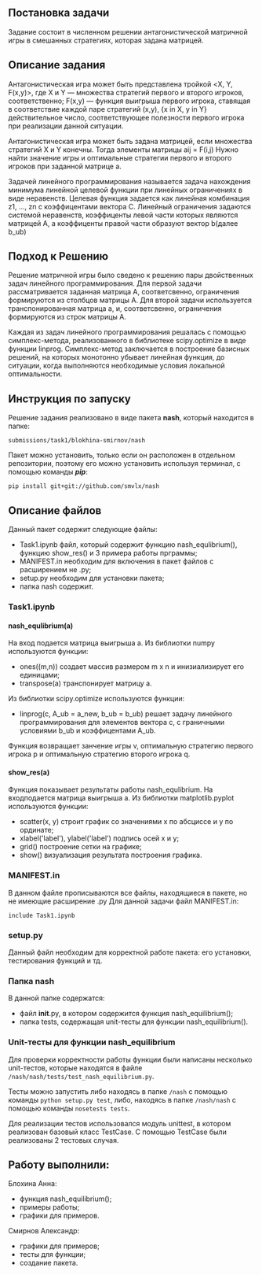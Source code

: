 ## **Постановка задачи**
Задание состоит в численном решении антагонистической матричной игры в смешанных стратегиях, которая задана матрицей. 

## **Описание задания**
Антагонистическая игра может быть представлена тройкой <X, Y, F(x,y)>, где X и Y — множества стратегий первого и второго игроков, соответственно; F(x,y) — функция выигрыша первого игрока, ставящая в соответствие каждой паре стратегий (x,y), {x in X, y in Y} действительное число, соответствующее полезности первого игрока при реализации данной ситуации. 

Антагонистическая игра может быть задана матрицей, если множества стратегий X и Y конечны. Тогда элементы матрицы aij = F(i,j)
Нужно найти значение игры и оптимальные стратегии первого и второго игроков при заданной матрице а.

Задачей линейного программирования называется задача нахождения минимума линейной целевой функции при линейных ограничениях в виде неравенств. Целевая функция задается как линейная комбинация z1, ..., zn с коэффицентами вектора С. Линейный ограничения задаются системой неравенств, коэффиценты левой части которых являются матрицей А, а коэффиценты правой части образуют вектор b(далее b_ub)

## **Подход к Решению**
Решение матричной игры было сведено к решению пары двойственных задач линейного программирования. Для первой задачи рассматривается заданная матрица A, соответсвенно, ограничения формируются из столбцов матрицы А. Для второй задачи используется транспонированная матрица а, и, соответсвенно, ограничения формируются из строк матрицы А.  

Каждая из задач линейного программирования решалась с помощью симплекс-метода, реализованного в библиотеке scipy.optimize в виде функции linprog.
Симплекс-метод заключается в построение базисных решений, на которых монотонно убывает линейная функция, до ситуации, когда выполняются необходимые условия локальной оптимальности.

## Инструкция по запуску
Решение задания реализовано в виде пакета **nash**, который находится в папке:
```
submissions/task1/blokhina-smirnov/nash
```
Пакет можно установить, только если он расположен в отдельном репозитории, поэтому его можно установить используя терминал, с помощью команды _**pip**_:
```
pip install git+git://github.com/smvlx/nash
```

## **Описание файлов**
Данный пакет содержит следующие файлы: 
* Task1.ipynb файл, который содержит функцию nash_equlibrium(), функцию show_res() и 3 примера работы прграммы;
* MANIFEST.in необходим для включения в пакет файлов с расширением не .py;
* setup.py необходим для установки пакета;
* папка nash содержит.

### Task1.ipynb
#### nash_equlibrium(а)

На вход подается матрица выигрыша а. 
Из библиотки numpy используются функции: 
- ones((m,n)) создает массив размером m x n и инизиализирует его единицами;
- transpose(a) транспонирует матрицу а.

Из библиотки scipy.optimize используются функции:
- linprog(c, A_ub = a_new, b_ub = b_ub) решает задачу линейного программирования для элементов вектора с, с граничными условиями b_ub и коэффицентами A_ub. 

Функция возвращает занчение игры v, оптимальную стратегию первого игрока p и оптимальную стратегию второго игрока q.

#### show_res(а)

Функция показывает результаты работы nash_equlibrium. На входподается матрица выигрыша а.
Из библиотки matplotlib.pyplot используются функции:
- scatter(х, у) строит график со значениями х по абсциссе и у по ординате;
- xlabel('label'), ylabel('label') подпись осей х и у;
- grid() построение сетки на графике;
- show() визуализация результата построения графика.

### MANIFEST.in
В данном файле прописываются все файлы, находящиеся в пакете, но не имеющие расширение .py
Для данной задачи файл MANIFEST.in: 
```
include Task1.ipynb
```
### setup.py
Данный файл необходим для корректной работе пакета: его установки, тестирования функций и тд.

### Папка nash
В данной папке содержатся:
  - файл __init__.py, в котором содержится функция nash_equilibrium();
  - папка tests, содержащая unit-тесты для функции nash_equilibrium().
 
### Unit-тесты для функции nash_equilibrium
Для проверки корректности работы функции были написаны несколько unit-тестов, которые находятся в файле ```/nash/nash/tests/test_nash_equilibrium.py```.

Тесты можно запустить либо находясь в папке ```/nash``` с помощью команды ```python setup.py test```, либо, находясь в папке ```/nash/nash``` с помощью команды ```nosetests tests```.

Для реализации тестов использовался модуль unittest, в котором реализован базовый класс TestCase.
С помощью TestCase были реализованы 2 тестовых случая.

 
## Работу выполнили:
Блохина Анна:
- функция nash_equilibrium();
- примеры работы;
- графики для примеров.

Смирнов Александр:
- графики для примеров;
- тесты для функции;
- создание пакета.


